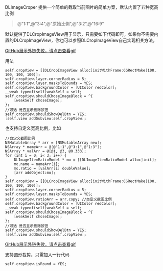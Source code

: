 DLImageCroper 提供一个简单的截取当前图片的简单方案，默认内置了五种宽高比例

> @"1:1",@"3:4",@"原始比例",@"3:2",@"16:9"

默认提供了DLCropImageView用于显示，只需要如下代码即可，如果你不需要内置的DLCropImageView，你也可以参照DLCropImageView自己实现相关方法。

[GitHub展示外链失败，请点击查看gif](https://p6-juejin.byteimg.com/tos-cn-i-k3u1fbpfcp/4fb889a7c67a42cf97f85a254d06040d~tplv-k3u1fbpfcp-watermark.image)

用法

```
self.cropView = [[DLCropImageView alloc]initWithFrame:CGRectMake(100, 100, 100, 100)];
self.cropView.layer.cornerRadius = 5;
self.cropView.layer.masksToBounds = YES;
self.cropView.backgroundColor = [UIColor redColor];
__weak typeof(self)weakSelf = self;
self.cropView.shouldChoseImageBlock = ^{
    [weakSelf choseImage];
};
//可选 是否显示删除按钮
self.cropView.shouldShowDelBtn = YES;
[self.view addSubview:self.cropView];
```

也支持自定义宽高比例，比如

```
//自定义截图比例
NSMutableArray * arr = [NSMutableArray new];
NSArray * nameArr = @[@"1:1",@"3:1",@"1:3"];
NSArray * valArr = @[@1, @3, @0.333];
for (int i = 0; i< 3; i++) {
    DLImageItemRatioModel * mo = [[DLImageItemRatioModel alloc]init];
    mo.name = nameArr[i];
    mo.ratio = [valArr[i] doubleValue];
    [arr addObject:mo];
}
self.cropView = [[DLCropImageView alloc]initWithFrame:CGRectMake(100, 100, 100, 100)];
self.cropView.layer.cornerRadius = 5;
self.cropView.layer.masksToBounds = YES;
self.cropView.ratioArr = arr.copy; //自定义截图比例
self.cropView.backgroundColor = [UIColor redColor];
__weak typeof(self)weakSelf = self;
self.cropView.shouldChoseImageBlock = ^{
    [weakSelf choseImage];
};
//可选 是否显示删除按钮
self.cropView.shouldShowDelBtn = YES;
[self.view addSubview:self.cropView];
```

[GitHub展示外链失败，请点击查看gif](https://p6-juejin.byteimg.com/tos-cn-i-k3u1fbpfcp/7dd8ebceb6244411b5102357cb050dfc~tplv-k3u1fbpfcp-watermark.image)

支持圆形裁剪，只需加入一行代码

```
self.cropView.isRound = YES;
```

